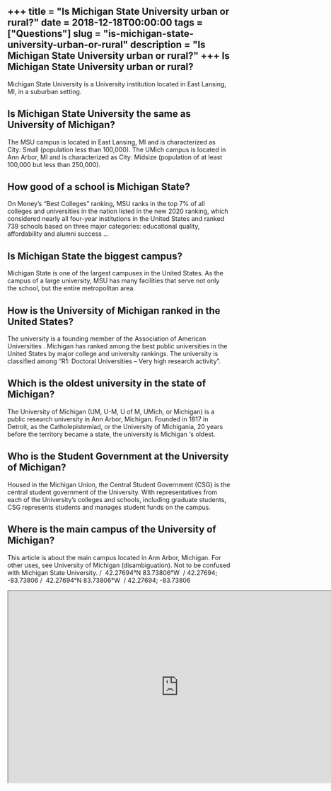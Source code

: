 +++
title = "Is Michigan State University urban or rural?"
date = 2018-12-18T00:00:00
tags = ["Questions"]
slug = "is-michigan-state-university-urban-or-rural"
description = "Is Michigan State University urban or rural?"
+++
Is Michigan State University urban or rural?
--------------------------------------------

Michigan State University is a University institution located in East Lansing, MI, in a suburban setting.

Is Michigan State University the same as University of Michigan?
----------------------------------------------------------------

The MSU campus is located in East Lansing, MI and is characterized as City: Small (population less than 100,000). The UMich campus is located in Ann Arbor, MI and is characterized as City: Midsize (population of at least 100,000 but less than 250,000).

How good of a school is Michigan State?
---------------------------------------

On Money’s “Best Colleges” ranking, MSU ranks in the top 7% of all colleges and universities in the nation listed in the new 2020 ranking, which considered nearly all four-year institutions in the United States and ranked 739 schools based on three major categories: educational quality, affordability and alumni success …

Is Michigan State the biggest campus?
-------------------------------------

Michigan State is one of the largest campuses in the United States. As the campus of a large university, MSU has many facilities that serve not only the school, but the entire metropolitan area.

How is the University of Michigan ranked in the United States?
--------------------------------------------------------------

The university is a founding member of the Association of American Universities . Michigan has ranked among the best public universities in the United States by major college and university rankings. The university is classified among “R1: Doctoral Universities – Very high research activity”.

Which is the oldest university in the state of Michigan?
--------------------------------------------------------

The University of Michigan (UM, U-M, U of M, UMich, or Michigan) is a public research university in Ann Arbor, Michigan. Founded in 1817 in Detroit, as the Catholepistemiad, or the University of Michigania, 20 years before the territory became a state, the university is Michigan ‘s oldest.

Who is the Student Government at the University of Michigan?
------------------------------------------------------------

Housed in the Michigan Union, the Central Student Government (CSG) is the central student government of the University. With representatives from each of the University’s colleges and schools, including graduate students, CSG represents students and manages student funds on the campus.

Where is the main campus of the University of Michigan?
-------------------------------------------------------

This article is about the main campus located in Ann Arbor, Michigan. For other uses, see University of Michigan (disambiguation). Not to be confused with Michigan State University. / ﻿ 42.27694°N 83.73806°W ﻿ / 42.27694; -83.73806 / ﻿ 42.27694°N 83.73806°W ﻿ / 42.27694; -83.73806

<iframe allow="accelerometer; autoplay; clipboard-write; encrypted-media; gyroscope; picture-in-picture" allowfullscreen="" class="__youtube_prefs__  epyt-is-override  no-lazyload" data-no-lazy="1" data-origheight="433" data-origwidth="770" data-skipgform_ajax_framebjll="" height="433" id="_ytid_81014" loading="lazy" src="https://www.youtube.com/embed/XxR5gb0oFY8?enablejsapi=1&autoplay=0&cc_load_policy=0&cc_lang_pref=&iv_load_policy=1&loop=0&modestbranding=0&rel=1&fs=1&playsinline=0&autohide=2&theme=dark&color=red&controls=1&" title="YouTube player" width="770"></iframe>